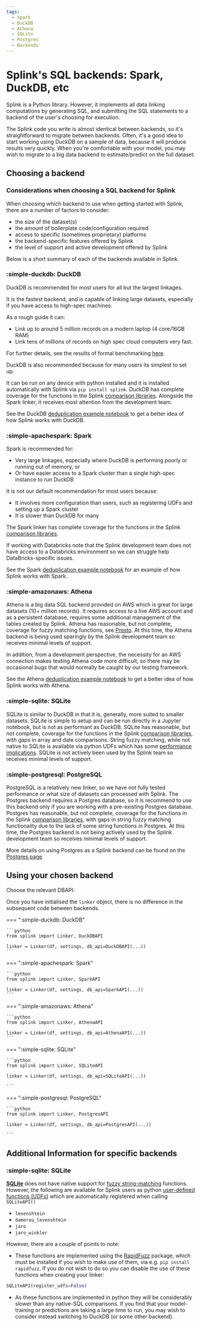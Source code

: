 ```yaml
---
tags:
  - Spark
  - DuckDB
  - Athena
  - SQLite
  - Postgres
  - Backends
---
```


# Splink's SQL backends: Spark, DuckDB, etc

Splink is a Python library. However, it implements all data linking computations by generating SQL, and submitting the SQL statements to a backend of the user's choosing for execution.

The Splink code you write is almost identical between backends, so it's straightforward to migrate between backends. Often, it's a good idea to start working using DuckDB on a sample of data, because it will produce results very quickly. When you're comfortable with your model, you may wish to migrate to a big data backend to estimate/predict on the full dataset.

## Choosing a backend

### Considerations when choosing a SQL backend for Splink

When choosing which backend to use when getting started with Splink, there are a number of factors to consider:

- the size of the dataset(s)
- the amount of boilerplate code/configuration required
- access to specific (sometimes proprietary) platforms
- the backend-specific features offered by Splink
- the level of support and active development offered by Splink

Below is a short summary of each of the backends available in Splink.

### :simple-duckdb: DuckDB

DuckDB is recommended for most users for all but the largest linkages.

It is the fastest backend, and is capable of linking large datasets, especially if you have access to high-spec machines.

As a rough guide it can:

- Link up to around 5 million records on a modern laptop (4 core/16GB RAM)
- Link tens of millions of records on high spec cloud computers very fast.

For further details, see the results of formal benchmarking [here](https://www.robinlinacre.com/fast_deduplication/).

DuckDB is also recommended because for many users its simplest to set up.

It can be run on any device with python installed and it is installed automatically with Splink via `pip install splink`. DuckDB has complete coverage for the functions in the Splink [comparison libraries](../../../api_docs/comparison_level_library.md).  Alongside the Spark linker, it receives most attention from the development team.

See the DuckDB [deduplication example notebook](../../../demos/examples/duckdb/deduplicate_50k_synthetic.ipynb) to get a better idea of how Splink works with DuckDB.


### :simple-apachespark: Spark

Spark is recommended for:

- Very large linkages, especially where DuckDB is performing poorly or running out of memory, or
- Or have easier access to a Spark cluster than a single high-spec instance to run DuckDB

It is not our default recommendation for most users because:

- It involves more configuration than users, such as registering UDFs and setting up a Spark cluster
- It is slower than DuckDB for many

The Spark linker has complete coverage for the functions in the Splink [comparison libraries](../../../api_docs/comparison_level_library.md).

If working with Databricks note that the Splink development team does not have access to a Databricks environment so we can struggle help DataBricks-specific issues.

See the Spark [deduplication example notebook](../../../demos/examples/spark/deduplicate_1k_synthetic.ipynb) for an example of how Splink works with Spark.

### :simple-amazonaws: Athena

Athena is a big data SQL backend provided on AWS which is great for large datasets (10+ million records). It requires access to a live AWS account and as a persistent database, requires some additional management of the tables created by Splink. Athena has reasonable, but not complete, coverage for fuzzy matching functions, see [Presto](https://prestodb.io/docs/current/functions/string.html). At this time, the Athena backend is being used sparingly by the Splink development team so receives minimal levels of support.

In addition, from a development perspective, the necessity for an AWS connection makes testing Athena code more difficult, so there may be occasional bugs that would normally be caught by our testing framework.

See the Athena [deduplication example notebook](../../../demos/examples/athena/deduplicate_50k_synthetic.ipynb) to get a better idea of how Splink works with Athena.

### :simple-sqlite: SQLite

SQLite is similar to DuckDB in that it is, generally, more suited to smaller datasets. SQLite is simple to setup and can be run directly in a Jupyter notebook, but is not as performant as DuckDB. SQLite has reasonable, but not complete, coverage for the functions in the Splink [comparison libraries](../../../api_docs/comparison_level_library.md), with gaps in array and date comparisons. String fuzzy matching, while not native to SQLite is available via python UDFs which has some [performance implications](#additional-information-for-specific-backends). SQLite is not actively been used by the Splink team so receives minimal levels of support.

### :simple-postgresql: PostgreSQL

PostgreSQL is a relatively new linker, so we have not fully tested performance or what size of datasets can processed with Splink. The Postgres backend requires a Postgres database, so it is recommend to use this backend only if you are working with a pre-existing Postgres database. Postgres has reasonable, but not complete, coverage for the functions in the Splink [comparison libraries](../../../api_docs/comparison_level_library.md), with gaps in string fuzzy matching functionality due to the lack of some string functions in Postgres. At this time, the Postgres backend is not being actively used by the Splink development team so receives minimal levels of support.

More details on using Postgres as a Splink backend can be found on the [Postgres page](./postgres.md).

## Using your chosen backend

Choose the relevant DBAPI:

Once you have initialised the `linker` object, there is no difference in the subsequent code between backends.

=== ":simple-duckdb: DuckDB"

    ```python
    from splink import Linker, DuckDBAPI

    linker = Linker(df, settings, db_api=DuckDBAPI(...))
    ```

=== ":simple-apachespark: Spark"

    ```python
    from splink import Linker, SparkAPI

    linker = Linker(df, settings, db_api=SparkAPI(...))
    ```

=== ":simple-amazonaws: Athena"

    ```python
    from splink import Linker, AthenaAPI

    linker = Linker(df, settings, db_api=AthenaAPI(...))
    ```

=== ":simple-sqlite: SQLite"

    ```python
    from splink import Linker, SQLiteAPI

    linker = Linker(df, settings, db_api=SQLiteAPI(...))

    ```

=== ":simple-postgresql: PostgreSQL"

    ```python
    from splink import Linker, PostgresAPI

    linker = Linker(df, settings, db_api=PostgresAPI(...))

    ```

## Additional Information for specific backends

### :simple-sqlite: SQLite

[**SQLite**](https://www.sqlite.org/index.html) does not have native support for [fuzzy string-matching](../../comparisons/comparators.md) functions.
However, the following are available for Splink users as python [user-defined functions (UDFs)](../../../dev_guides/udfs.md#sqlite)  which are automatically registered when calling `SQLiteAPI()`

* `levenshtein`
* `damerau_levenshtein`
* `jaro`
* `jaro_winkler`

However, there are a couple of points to note:

* These functions are implemented using the [RapidFuzz](https://maxbachmann.github.io/RapidFuzz/) package, which must be installed if you wish to make use of them, via e.g. `pip install rapidfuzz`. If you do not wish to do so you can disable the use of these functions when creating your linker:
```py
SQLiteAPI(register_udfs=False)
```
* As these functions are implemented in python they will be considerably slower than any native-SQL comparisons. If you find that your model-training or predictions are taking a large time to run, you may wish to consider instead switching to DuckDB (or some other backend).

